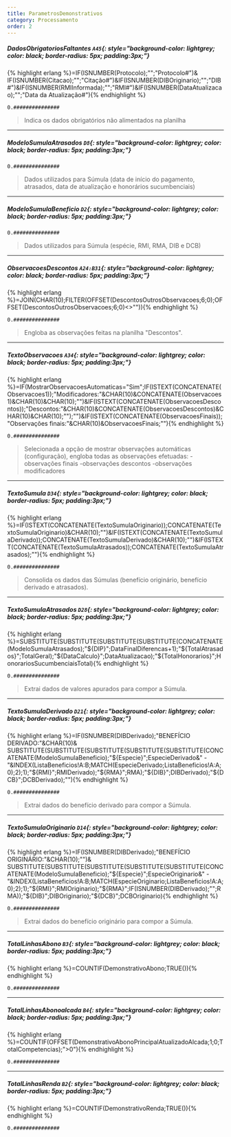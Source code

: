 ```yaml
---
title: ParametrosDemonstrativos
category: Processamento
order: 2
---
```


##### **DadosObrigatoriosFaltantes** `A45`{: style="background-color: lightgrey; color: black; border-radius: 5px; padding:3px;"}
{% highlight erlang %}=IF(ISNUMBER(Protocolo);"";"Protocolo#")& IF(ISNUMBER(Citacao);"";"Citação#")&IF(ISNUMBER(DIBOriginario);"";"DIB#")&IF(ISNUMBER(RMIInformada);"";"RMI#")&IF(ISNUMBER(DataAtualizacao);"";"Data da Atualização#"){% endhighlight %}


~~~
0.###############
~~~


> Indica os dados obrigatórios não alimentados na planilha

* * *

##### **ModeloSumulaAtrasados** `D8`{: style="background-color: lightgrey; color: black; border-radius: 5px; padding:3px;"}


~~~
0.###############
~~~


> Dados utilizados para Súmula (data de início do pagamento, atrasados, data de atualização e honorários sucumbenciais)

* * *

##### **ModeloSumulaBeneficio** `D2`{: style="background-color: lightgrey; color: black; border-radius: 5px; padding:3px;"}


~~~
0.###############
~~~


> Dados utilizados para Súmula (espécie, RMI, RMA, DIB e DCB)

* * *

##### **ObservacoesDescontos** `A24:B31`{: style="background-color: lightgrey; color: black; border-radius: 5px; padding:3px;"}
{% highlight erlang %}=JOIN(CHAR(10);FILTER(OFFSET(DescontosOutrosObservacoes;6;0);OFFSET(DescontosOutrosObservacoes;6;0)<>"")){% endhighlight %}


~~~
0.###############
~~~


> Engloba as observações feitas na planilha "Descontos".



* * *

##### **TextoObservacoes** `A34`{: style="background-color: lightgrey; color: black; border-radius: 5px; padding:3px;"}
{% highlight erlang %}=IF(MostrarObservacoesAutomaticas="Sim";IF(ISTEXT(CONCATENATE(Observacoes1));"Modificadores:"&CHAR(10)&CONCATENATE(Observacoes1)&CHAR(10)&CHAR(10);"")&IF(ISTEXT(CONCATENATE(ObservacoesDescontos));"Descontos:"&CHAR(10)&CONCATENATE(ObservacoesDescontos)&CHAR(10)&CHAR(10);"");"")&IF(ISTEXT(CONCATENATE(ObservacoesFinais));"Observações finais:"&CHAR(10)&ObservacoesFinais;""){% endhighlight %}


~~~
0.###############
~~~


> Selecionada a opção de mostrar observações automáticas (configuração), engloba todas as observações efetuadas:
-observações finais
-observações descontos
-observações modificadores

* * *

##### **TextoSumula** `D34`{: style="background-color: lightgrey; color: black; border-radius: 5px; padding:3px;"}
{% highlight erlang %}=IF(ISTEXT(CONCATENATE(TextoSumulaOriginario));CONCATENATE(TextoSumulaOriginario)&CHAR(10);"")&IF(ISTEXT(CONCATENATE(TextoSumulaDerivado));CONCATENATE(TextoSumulaDerivado)&CHAR(10);"")&IF(ISTEXT(CONCATENATE(TextoSumulaAtrasados));CONCATENATE(TextoSumulaAtrasados);""){% endhighlight %}


~~~
0.###############
~~~


> Consolida os dados das Súmulas (benefício originário, benefício derivado e atrasados).

* * *

##### **TextoSumulaAtrasados** `D28`{: style="background-color: lightgrey; color: black; border-radius: 5px; padding:3px;"}
{% highlight erlang %}=SUBSTITUTE(SUBSTITUTE(SUBSTITUTE(SUBSTITUTE(CONCATENATE(ModeloSumulaAtrasados);"${DIP}";DataFinalDiferencas+1);"${TotalAtrasados}";TotalGeral);"${DataCalculo}";DataAtualizacao);"${TotalHonorarios}";HonorariosSucumbenciaisTotal){% endhighlight %}


~~~
0.###############
~~~


> Extrai dados de valores apurados para compor a Súmula.


* * *

##### **TextoSumulaDerivado** `D21`{: style="background-color: lightgrey; color: black; border-radius: 5px; padding:3px;"}
{% highlight erlang %}=IF(ISNUMBER(DIBDerivado);"BENEFÍCIO DERIVADO:"&CHAR(10)& SUBSTITUTE(SUBSTITUTE(SUBSTITUTE(SUBSTITUTE(SUBSTITUTE(CONCATENATE(ModeloSumulaBeneficio);"${Especie}";EspecieDerivado&" - "&INDEX(ListaBeneficios!A:B;MATCH(EspecieDerivado;ListaBeneficios!A:A;0);2);1);"${RMI}";RMIDerivado);"${RMA}";RMA);"${DIB}";DIBDerivado);"${DCB}";DCBDerivado);""){% endhighlight %}


~~~
0.###############
~~~


> Extrai dados do benefício derivado para compor a Súmula.

* * *

##### **TextoSumulaOriginario** `D14`{: style="background-color: lightgrey; color: black; border-radius: 5px; padding:3px;"}
{% highlight erlang %}=IF(ISNUMBER(DIBDerivado);"BENEFÍCIO ORIGINÁRIO:"&CHAR(10);"")& SUBSTITUTE(SUBSTITUTE(SUBSTITUTE(SUBSTITUTE(SUBSTITUTE(CONCATENATE(ModeloSumulaBeneficio);"${Especie}";EspecieOriginario&" - "&INDEX(ListaBeneficios!A:B;MATCH(EspecieOriginario;ListaBeneficios!A:A;0);2);1);"${RMI}";RMIOriginario);"${RMA}";IF(ISNUMBER(DIBDerivado);"";RMA));"${DIB}";DIBOriginario);"${DCB}";DCBOriginario){% endhighlight %}


~~~
0.###############
~~~


> Extrai dados do benefício originário para compor a Súmula.

* * *

##### **TotalLinhasAbono** `B3`{: style="background-color: lightgrey; color: black; border-radius: 5px; padding:3px;"}
{% highlight erlang %}=COUNTIF(DemonstrativoAbono;TRUE()){% endhighlight %}


~~~
0.###############
~~~




* * *

##### **TotalLinhasAbonoalcada** `B4`{: style="background-color: lightgrey; color: black; border-radius: 5px; padding:3px;"}
{% highlight erlang %}=COUNTIF(OFFSET(DemonstrativoAbonoPrincipalAtualizadoAlcada;1;0;TotalCompetencias);">0"){% endhighlight %}


~~~
0.###############
~~~




* * *

##### **TotalLinhasRenda** `B2`{: style="background-color: lightgrey; color: black; border-radius: 5px; padding:3px;"}
{% highlight erlang %}=COUNTIF(DemonstrativoRenda;TRUE()){% endhighlight %}


~~~
0.###############
~~~


